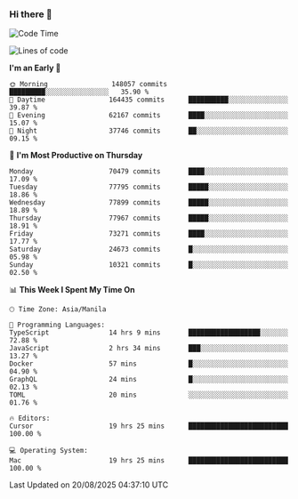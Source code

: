 ### Hi there 👋

<!--START_SECTION:waka-->
![Code Time](http://img.shields.io/badge/Code%20Time-6%2C197%20hrs%2048%20mins-blue)

![Lines of code](https://img.shields.io/badge/From%20Hello%20World%20I%27ve%20Written-140.7%20million%20lines%20of%20code-blue)

**I'm an Early 🐤** 

```text
🌞 Morning                148057 commits      █████████░░░░░░░░░░░░░░░░   35.90 % 
🌆 Daytime                164435 commits      ██████████░░░░░░░░░░░░░░░   39.87 % 
🌃 Evening                62167 commits       ████░░░░░░░░░░░░░░░░░░░░░   15.07 % 
🌙 Night                  37746 commits       ██░░░░░░░░░░░░░░░░░░░░░░░   09.15 % 
```
📅 **I'm Most Productive on Thursday** 

```text
Monday                   70479 commits       ████░░░░░░░░░░░░░░░░░░░░░   17.09 % 
Tuesday                  77795 commits       █████░░░░░░░░░░░░░░░░░░░░   18.86 % 
Wednesday                77899 commits       █████░░░░░░░░░░░░░░░░░░░░   18.89 % 
Thursday                 77967 commits       █████░░░░░░░░░░░░░░░░░░░░   18.91 % 
Friday                   73271 commits       ████░░░░░░░░░░░░░░░░░░░░░   17.77 % 
Saturday                 24673 commits       █░░░░░░░░░░░░░░░░░░░░░░░░   05.98 % 
Sunday                   10321 commits       █░░░░░░░░░░░░░░░░░░░░░░░░   02.50 % 
```


📊 **This Week I Spent My Time On** 

```text
🕑︎ Time Zone: Asia/Manila

💬 Programming Languages: 
TypeScript               14 hrs 9 mins       ██████████████████░░░░░░░   72.88 % 
JavaScript               2 hrs 34 mins       ███░░░░░░░░░░░░░░░░░░░░░░   13.27 % 
Docker                   57 mins             █░░░░░░░░░░░░░░░░░░░░░░░░   04.90 % 
GraphQL                  24 mins             █░░░░░░░░░░░░░░░░░░░░░░░░   02.13 % 
TOML                     20 mins             ░░░░░░░░░░░░░░░░░░░░░░░░░   01.76 % 

🔥 Editors: 
Cursor                   19 hrs 25 mins      █████████████████████████   100.00 % 

💻 Operating System: 
Mac                      19 hrs 25 mins      █████████████████████████   100.00 % 
```


 Last Updated on 20/08/2025 04:37:10 UTC
<!--END_SECTION:waka-->


<!--
**rad182/rad182** is a ✨ _special_ ✨ repository because its `README.md` (this file) appears on your GitHub profile.

Here are some ideas to get you started:

- 🔭 I’m currently working on ...
- 🌱 I’m currently learning ...
- 👯 I’m looking to collaborate on ...
- 🤔 I’m looking for help with ...
- 💬 Ask me about ...
- 📫 How to reach me: ...
- 😄 Pronouns: ...
- ⚡ Fun fact: ...
-->
